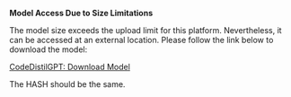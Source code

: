 **Model Access Due to Size Limitations**

The model size exceeds the upload limit for this platform. Nevertheless, it can be accessed at an external location. Please follow the link below to download the model:

[CodeDistilGPT: Download Model](https://1drv.ms/u/s!Al6KF1CqKiFZhZ1fG2mS-R_mwmyDQA?e=2VRkQh)

The HASH should be the same.
